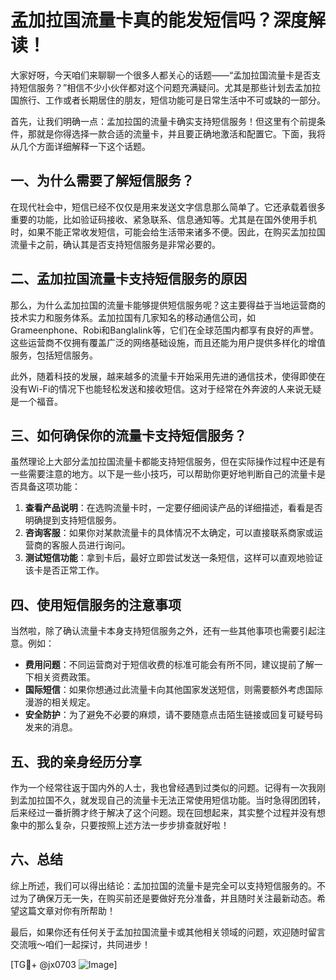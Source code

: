 # 孟加拉国流量卡真的能发短信吗？深度解读！

大家好呀，今天咱们来聊聊一个很多人都关心的话题——“孟加拉国流量卡是否支持短信服务？”相信不少小伙伴都对这个问题充满疑问。尤其是那些计划去孟加拉国旅行、工作或者长期居住的朋友，短信功能可是日常生活中不可或缺的一部分。

首先，让我们明确一点：孟加拉国的流量卡确实支持短信服务！但这里有个前提条件，那就是你得选择一款合适的流量卡，并且要正确地激活和配置它。下面，我将从几个方面详细解释一下这个话题。

## 一、为什么需要了解短信服务？

在现代社会中，短信已经不仅仅是用来发送文字信息那么简单了。它还承载着很多重要的功能，比如验证码接收、紧急联系、信息通知等。尤其是在国外使用手机时，如果不能正常收发短信，可能会给生活带来诸多不便。因此，在购买孟加拉国流量卡之前，确认其是否支持短信服务是非常必要的。

## 二、孟加拉国流量卡支持短信服务的原因

那么，为什么孟加拉国的流量卡能够提供短信服务呢？这主要得益于当地运营商的技术实力和服务体系。孟加拉国有几家知名的移动通信公司，如Grameenphone、Robi和Banglalink等，它们在全球范围内都享有良好的声誉。这些运营商不仅拥有覆盖广泛的网络基础设施，而且还能为用户提供多样化的增值服务，包括短信服务。

此外，随着科技的发展，越来越多的流量卡开始采用先进的通信技术，使得即使在没有Wi-Fi的情况下也能轻松发送和接收短信。这对于经常在外奔波的人来说无疑是一个福音。

## 三、如何确保你的流量卡支持短信服务？

虽然理论上大部分孟加拉国流量卡都能支持短信服务，但在实际操作过程中还是有一些需要注意的地方。以下是一些小技巧，可以帮助你更好地判断自己的流量卡是否具备这项功能：

1. **查看产品说明**：在选购流量卡时，一定要仔细阅读产品的详细描述，看看是否明确提到支持短信服务。
2. **咨询客服**：如果你对某款流量卡的具体情况不太确定，可以直接联系商家或运营商的客服人员进行询问。
3. **测试短信功能**：拿到卡后，最好立即尝试发送一条短信，这样可以直观地验证该卡是否正常工作。

## 四、使用短信服务的注意事项

当然啦，除了确认流量卡本身支持短信服务之外，还有一些其他事项也需要引起注意。例如：

- **费用问题**：不同运营商对于短信收费的标准可能会有所不同，建议提前了解一下相关资费政策。
- **国际短信**：如果你想通过此流量卡向其他国家发送短信，则需要额外考虑国际漫游的相关规定。
- **安全防护**：为了避免不必要的麻烦，请不要随意点击陌生链接或回复可疑号码发来的消息。

## 五、我的亲身经历分享

作为一个经常往返于国内外的人士，我也曾经遇到过类似的问题。记得有一次我刚到孟加拉国不久，就发现自己的流量卡无法正常使用短信功能。当时急得团团转，后来经过一番折腾才终于解决了这个问题。现在回想起来，其实整个过程并没有想象中的那么复杂，只要按照上述方法一步步排查就好啦！

## 六、总结

综上所述，我们可以得出结论：孟加拉国的流量卡是完全可以支持短信服务的。不过为了确保万无一失，在购买前还是要做好充分准备，并且随时关注最新动态。希望这篇文章对你有所帮助！

最后，如果你还有任何关于孟加拉国流量卡或其他相关领域的问题，欢迎随时留言交流哦～咱们一起探讨，共同进步！

[TG💪+ @jx0703 ![Image](https://github.com/user-attachments/assets/dbca1d08-cadb-493c-b0ec-ad6f7a83f270)]